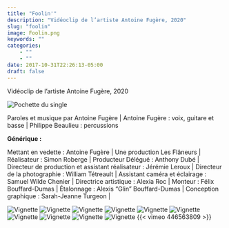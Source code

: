 ```yaml
---
title: "Foolin'"
description: "Vidéoclip de l’artiste Antoine Fugère, 2020"
slug: "foolin"
image: Foolin.png
keywords: ""
categories: 
    - ""
    - ""
date: 2017-10-31T22:26:13-05:00
draft: false
---
```

Vidéoclip de l’artiste Antoine Fugère, 2020

![Pochette du single](/img/Pochettedusingle.jpg)

Paroles et musique par Antoine Fugère | Antoine Fugère : voix, guitare et basse | Philippe Beaulieu : percussions 

**Générique :**

Mettant en vedette : Antoine Fugère | Une production Les Flâneurs | Réalisateur : Simon Roberge | Producteur Délégué : Anthony Dubé | Directeur de production et assistant réalisateur : Jérémie Leroux | Directeur de la photographie : William Tétreault | Assistant caméra et éclairage : Samuel Wilde Chenier | Directrice artistique : Alexia Roc | Monteur : Félix Bouffard-Dumas | Étalonnage : Alexis “Glin” Bouffard-Dumas | Conception graphique : Sarah-Jeanne Turgeon |

![Vignette](/img/Foovignettes/vig_vlcsnap-2020-10-01-11h32m43s251.png)
![Vignette](/img/Foovignettes/vig_vlcsnap-2020-10-01-11h39m09s997.png)
![Vignette](/img/Foovignettes/vig_vlcsnap-2020-10-01-11h40m38s468.png)
![Vignette](/img/Foovignettes/vig_vlcsnap-2020-10-01-11h41m34s797.png)
![Vignette](/img/Foovignettes/vig_vlcsnap-2020-10-01-11h42m07s984.png)
![Vignette](/img/Foovignettes/vig_vlcsnap-2020-10-01-11h42m56s413.png)
![Vignette](/img/Foovignettes/vig_vlcsnap-2020-10-01-11h49m09s001.png)
![Vignette](/img/Foovignettes/vig_vlcsnap-2020-10-01-11h50m31s164.png)
![Vignette](/img/Foovignettes/vig_vlcsnap-2020-10-01-11h51m37s041.png)
![Vignette](/img/Foovignettes/vig_vlcsnap-2020-10-01-11h53m33s290.png)
{{< vimeo 446563809 >}}
